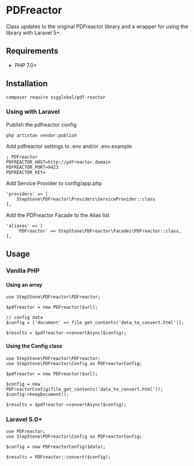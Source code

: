 # PDFreactor

Class updates to the original PDFreactor library and a wrapper for using the library with Laravel 5+.

## Requirements
- PHP 7.0+

## Installation

```
composer require ssgglobal/pdf-reactor
```

### Using with Laravel

Publish the pdfreactor config
```
php artistan vendor:publish
```

Add pdfreactor settings to .env and/or .env.example
```
; PDFreactor
PDFREACTOR_HOST=http://pdfreactor.domain
PDFREACTOR_PORT=9423
PDFREACTOR_KEY=
```

Add Service Provider to config/app.php
```
'providers' => [
    StepStone\PDFreactor\Providers\ServiceProvider::class
],
```

Add the PDFreactor Facade to the Alias list
```
'aliases' => [
    'PDFreactor` => StepStone\PDFreactor\Facades\PDFreactor::class,
],
```

## Usage

### Vanilla PHP

#### Using an array
```
use StepStone\PDFreactor\PDFreactor;

$pdfreactor = new PDFreactor($url);

// config data
$config = ['document' => file_get_contents('data_to_convert.html')];

$results = $pdfreactor->convertAsync($config);
```

#### Using the Config class
```
use StepStone\PDFreactor\PDFreactor;
use StepStone\PDFreactor\Config as PDFreactorConfig;

$pdfreactor = new PDFreactor($url);

$config = new PDFreactorConfig(file_get_contents('data_to_convert.html'));
$config->keepDocument();

$results = $pdfreactor->convertAsync($config);
```

### Laravel 5.0+
```
use PDFreactor;
use StepStone\PDFreactor\Config as PDFreactorConfig;

$config = new PDFreactorConfig($data);

$results = PDFreactor::convert($config);
```